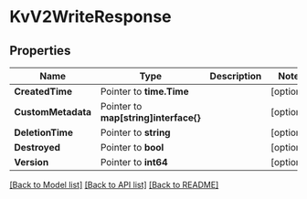 # KvV2WriteResponse


## Properties

Name | Type | Description | Notes
------------ | ------------- | ------------- | -------------
**CreatedTime** | Pointer to **time.Time** |  | [optional] 
**CustomMetadata** | Pointer to **map[string]interface{}** |  | [optional] 
**DeletionTime** | Pointer to **string** |  | [optional] 
**Destroyed** | Pointer to **bool** |  | [optional] 
**Version** | Pointer to **int64** |  | [optional] 





[[Back to Model list]](../README.md#documentation-for-models) [[Back to API list]](../README.md#documentation-for-api-endpoints) [[Back to README]](../README.md)


